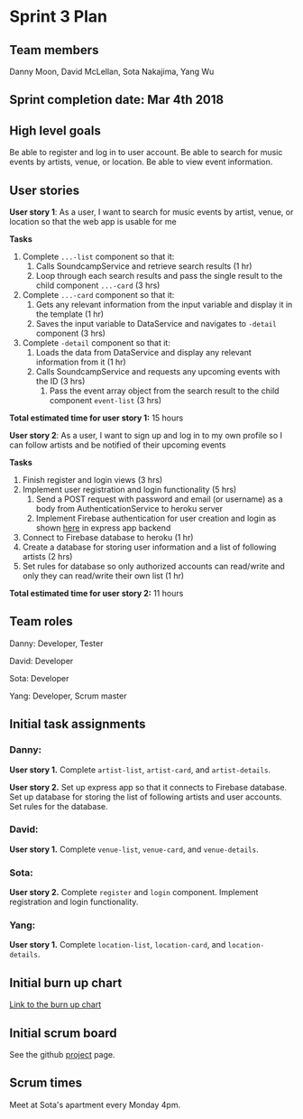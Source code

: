 # Sprint 3 Plan

## Team members
Danny Moon, David McLellan, Sota Nakajima, Yang Wu

## Sprint completion date: Mar 4th 2018

## High level goals
Be able to register and log in to user account. Be able to search for music events by artists, venue, or location. Be able to view event information.

## User stories

**User story 1**: As a user, I want to search for music events by artist, venue, or location so that the web app is usable for me

**Tasks**
1. Complete ```...-list``` component so that it:
   1. Calls SoundcampService and retrieve search results (1 hr)
   2. Loop through each search results and pass the single result to the child component ```...-card``` (3 hrs)
2. Complete ```...-card``` component so that it:
   1. Gets any relevant information from the input variable and display it in the template (1 hr)
   2. Saves the input variable to DataService and navigates to ```-detail``` component (3 hrs)
3. Complete ```-detail``` component so that it:
   1. Loads the data from DataService and display any relevant information from it (1 hr)
   2. Calls SoundcampService and requests any upcoming events with the ID (3 hrs)
      1. Pass the event array object from the search result to the child component ```event-list``` (3 hrs)

**Total estimated time for user story 1:** 15 hours


**User story 2**: As a user, I want to sign up and log in to my own profile so I can follow artists and be notified of their upcoming events

**Tasks**
1. Finish register and login views (3 hrs)
2. Implement user registration and login functionality (5 hrs)
   1. Send a POST request with password and email (or username) as a body from AuthenticationService to heroku server
   2. Implement Firebase authentication for user creation and login as shown [here](https://firebase.google.com/docs/auth/web/password-auth) in express app backend
3. Connect to Firebase database to heroku (1 hr)
4. Create a database for storing user information and a list of following artists (2 hrs)
5. Set rules for database so only authorized accounts can read/write and only they can read/write their own list (1 hr)

**Total estimated time for user story 2:** 11 hours

## Team roles

Danny: Developer, Tester

David: Developer

Sota: Developer

Yang: Developer, Scrum master

## Initial task assignments

### Danny:
**User story 1.** Complete ```artist-list```, ```artist-card```, and ```artist-details```.

**User story 2.** Set up express app so that it connects to Firebase database. Set up database for storing the list of following artists and user accounts. Set rules for the database.

### David:

**User story 1.** Complete ```venue-list```, ```venue-card```, and ```venue-details```.

### Sota:

**User story 2.** Complete ```register``` and ```login``` component. Implement registration and login functionality.

### Yang:

**User story 1.** Complete ```location-list```, ```location-card```, and ```location-details```.

## Initial burn up chart

[Link to the burn up chart](https://drive.google.com/open?id=1ua310rGsGIqH09MfcrmPfZvHzYbLW7tEDKGWAuVuPwI)

## Initial scrum board
See the github [project](https://github.com/wemoon1/soundcamp/projects/3?) page.

## Scrum times
Meet at Sota's apartment every Monday 4pm.
